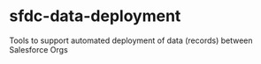 # sfdc-data-deployment
Tools to support automated deployment of data (records) between Salesforce Orgs
